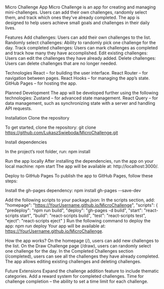 Micro Challenge App
Micro Challenge is an app for creating and managing mini-challenges. Users can add their own challenges, randomly select them, and track which ones they've already completed. The app is designed to help users achieve small goals and challenges in their daily lives.

Features
Add challenges: Users can add their own challenges to the list.
Randomly select challenges: Ability to randomly pick one challenge for the day.
Track completed challenges: Users can mark challenges as completed and track how many they have accomplished.
Edit existing challenges: Users can edit the challenges they have already added.
Delete challenges: Users can delete challenges that are no longer needed.

Technologies
React – for building the user interface.
React Router – for navigation between pages.
React Hooks – for managing the app’s state.
GitHub Pages – for hosting the app.

Planned Development
The app will be developed further using the following technologies:
Zustand – for advanced state management.
React Query – for data management, such as synchronizing state with a server and handling API requests.

Installation
Clone the repository

To get started, clone the repository:
git clone https://github.com/LukaszSwieboda/MicroChallenge.git

Install dependencies

In the project’s root folder, run:
npm install

Run the app locally
After installing the dependencies, run the app on your local machine:
npm start
The app will be available at: http://localhost:3000/.

Deploy to GitHub Pages
To publish the app to GitHub Pages, follow these steps:

Install the gh-pages dependency:
npm install gh-pages --save-dev

Add the following scripts to your package.json:
In the scripts section, add:
"homepage": "https://YourUsername.github.io/MicroChallenge",
"scripts": {
"predeploy": "npm run build",
"deploy": "gh-pages -d build",
"start": "react-scripts start",
"build": "react-scripts build",
"test": "react-scripts test",
"eject": "react-scripts eject"
}
Run the following command to deploy the app:
npm run deploy
Your app will be available at: https://YourUsername.github.io/MicroChallenge.

How the app works?
On the homepage (/), users can add new challenges to the list.
On the Draw Challenge page (/draw), users can randomly select one challenge for the day.
In the Completed Challenges section (/completed), users can see all the challenges they have already completed.
The app allows editing existing challenges and deleting challenges.

Future Extensions
Expand the challenge addition feature to include thematic categories.
Add a reward system for completed challenges.
Time for challenge completion – the ability to set a time limit for each challenge.
